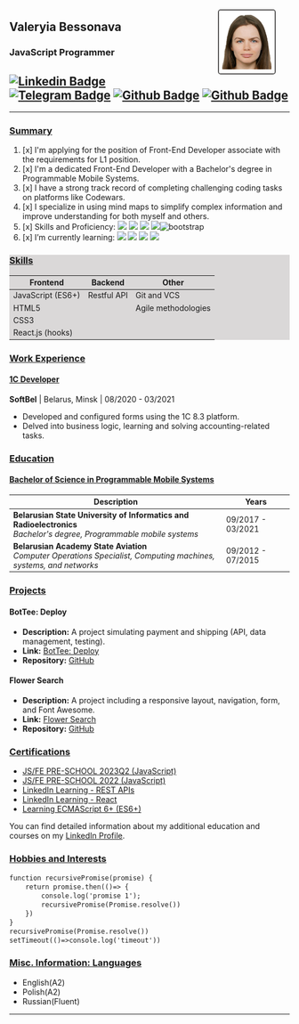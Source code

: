 <div style="" id="header">
  <img style="float: right; margin-right: 25px; margin-top: 10px;margin-left:25px;border-radius: 5px; border: 2px solid #595858;" src="./lng/avatar.png" alt="image" width="100"/>
</div>

## <div align="left">Valeryia Bessonava</div>
### <div align="left">JavaScript Programmer</div>

##  [![Linkedin Badge](https://img.shields.io/badge/-whowouldwin-blue?style=flat&logo=Linkedin&logoColor=white)](http://www.linkedin.com/in/whowouldwin) [![Telegram Badge](https://img.shields.io/badge/-telegram-red?color=white&logo=telegram&logoColor=blue)](https://t.me/leranetwork) [![Github Badge](https://img.shields.io/badge/-github-red?color=white&logo=github&logoColor=black)](https://github.com/whowouldwin) [![Github Badge](https://img.shields.io/badge/-discord-red?color=violet&logo=discord&logoColor=white)](https://discordapp.com/users/@whowouldwin#2891)

---

### <ins>Summary</ins>
1. [x] <span> I'm applying for the position of Front-End Developer associate with the requirements for L1 position. </span>
2. [x] <span> I'm a dedicated Front-End Developer with a Bachelor's degree in Programmable Mobile Systems.  </span>   
3. [x] <span> I have a strong track record of completing challenging coding tasks on platforms like Codewars. </span>
4. [x] <span> I specialize in using mind maps to simplify complex information and improve understanding for both myself and others.</span>
5. [x] <span> Skills and Proficiency: <img src="https://media.giphy.com/media/w7j1Bivh2hvIbhDYO8/giphy.gif" width="30"> <img src="https://media.giphy.com/media/ln7z2eWriiQAllfVcn/giphy.gif" width="30"> <img src="https://media.giphy.com/media/QssGEmpkyEOhBCb7e1/giphy.gif" width="30"> <img src="https://media.giphy.com/media/du3J3cXyzhj75IOgvA/giphy.gif" width="30"><img src="https://media.giphy.com/media/Sr8xDpMwVKOHUWDVRD/giphy.gif" width="30" alt="bootstrap"></span>
6. [x] <span> I’m currently learning: <img src="https://media.giphy.com/media/eNAsjO55tPbgaor7ma/giphy.gif" width="30"> <img src="https://media.giphy.com/media/XEDIHHp3i8bVoEdxd7/giphy.gif" width="30"> <img src="https://media.giphy.com/media/VgGthkhUvGgOit7Y9i/giphy.gif" width="30"> <img src="https://media.giphy.com/media/kdFc8fubgS31b8DsVu/giphy.gif" width="30"> </span>

<div style="background-color: #dad8d8;">

### <ins>Skills</ins>

| Frontend          | Backend     | Other               |
|-------------------|-------------|---------------------|
| JavaScript (ES6+) | Restful API | Git and VCS         |
| HTML5             |             | Agile methodologies |
| CSS3              |             |                     |
| React.js (hooks)  |             |                     |

</div>

### <ins>Work Experience</ins>

#### <ins>1C Developer</ins>
**SoftBel** | Belarus, Minsk | 08/2020 - 03/2021
- Developed and configured forms using the 1C 8.3 platform.
- Delved into business logic, learning and solving accounting-related tasks.

### <ins>Education</ins>

#### <ins>Bachelor of Science in Programmable Mobile Systems</ins>
| Description                                                                                                              | Years             |
|--------------------------------------------------------------------------------------------------------------------------|-------------------|
| **Belarusian State University of Informatics and Radioelectronics**<br/>_Bachelor's degree, Programmable mobile systems_ | 09/2017 - 03/2021 |
| **Belarusian Academy State Aviation**<br/>_Computer Operations Specialist, Computing machines, systems, and networks_    | 09/2012 - 07/2015 |

### <ins>Projects</ins>
#### BotTee: Deploy
- **Description:** A project simulating payment and shipping (API, data management, testing).
- **Link:** [BotTee: Deploy](https://whowouldwin.github.io/PaymentForm/)
- **Repository:** [GitHub](https://github.com/whowouldwin/PaymentForm)

#### Flower Search
- **Description:** A project including a responsive layout, navigation, form, and Font Awesome.
- **Link:** [Flower Search](https://whowouldwin.github.io/FlowerSearch/)
- **Repository:** [GitHub](https://github.com/whowouldwin/FlowerSearch)

### <ins>Certifications</ins>
- [JS/FE PRE-SCHOOL 2023Q2 (JavaScript)](https://app.rs.school/certificate/i5yxzk4y)
- [JS/FE PRE-SCHOOL 2022 (JavaScript)](https://app.rs.school/certificate/nqe6yxjx)
- [LinkedIn Learning - REST APIs](https://www.linkedin.com/learning/certificates/a286742208522c52b2356ad9083fa89c9834ffafc1d32680a1d17e359332582b?lipi=urn%3Ali%3Apage%3Ad_flagship3_profile_view_base_certifications_details%3BK3LRkJQAT9eRv%2BXWuMx1BA%3D%3D)
- [LinkedIn Learning - React](https://www.linkedin.com/learning/certificates/3981cc5db073d23054dff492e36ea96b0eaf1da4583e265db96e4ecae12b14a2?lipi=urn%3Ali%3Apage%3Ad_flagship3_profile_view_base_certifications_details%3BA8bJzH0oTO%2BQI3gCNiX9Wg%3D%3D)
- [Learning ECMAScript 6+ (ES6+)](https://www.linkedin.com/learning/certificates/0c6a9c22922046546cfc65767410bdaa5d46e95b8d8f4398abf67e54355656d4?lipi=urn%3Ali%3Apage%3Ad_flagship3_profile_view_base_certifications_details%3Bifi2NqpfTRmY6iCStE9zQA%3D%3D)

You can find detailed information about my additional education and courses on my [LinkedIn Profile](http://www.linkedin.com/in/whowouldwin).

### <ins>Hobbies and Interests</ins>
```
function recursivePromise(promise) {
    return promise.then(()=> {
        console.log('promise 1');
        recursivePromise(Promise.resolve())
    })
}
recursivePromise(Promise.resolve())
setTimeout(()=>console.log('timeout'))
```
### <ins>Misc. Information: Languages</ins>

- English(A2)
- Polish(A2)
- Russian(Fluent)


---
